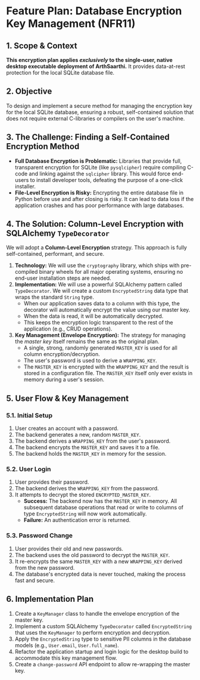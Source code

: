 # Feature Plan: Database Encryption Key Management (NFR11)

## 1. Scope & Context

**This encryption plan applies *exclusively* to the single-user, native desktop executable deployment of ArthSaarthi.** It provides data-at-rest protection for the local SQLite database file.

## 2. Objective
To design and implement a secure method for managing the encryption key for the local SQLite database, ensuring a robust, self-contained solution that does not require external C-libraries or compilers on the user's machine.

## 3. The Challenge: Finding a Self-Contained Encryption Method
- **Full Database Encryption is Problematic:** Libraries that provide full, transparent encryption for SQLite (like `pysqlcipher`) require compiling C-code and linking against the `sqlcipher` library. This would force end-users to install developer tools, defeating the purpose of a one-click installer.
- **File-Level Encryption is Risky:** Encrypting the entire database file in Python before use and after closing is risky. It can lead to data loss if the application crashes and has poor performance with large databases.

## 4. The Solution: Column-Level Encryption with SQLAlchemy `TypeDecorator`
We will adopt a **Column-Level Encryption** strategy. This approach is fully self-contained, performant, and secure.

1.  **Technology:** We will use the `cryptography` library, which ships with pre-compiled binary wheels for all major operating systems, ensuring no end-user installation steps are needed.
2.  **Implementation:** We will use a powerful SQLAlchemy pattern called `TypeDecorator`. We will create a custom `EncryptedString` data type that wraps the standard `String` type.
    *   When our application saves data to a column with this type, the decorator will automatically encrypt the value using our master key.
    *   When the data is read, it will be automatically decrypted.
    *   This keeps the encryption logic transparent to the rest of the application (e.g., CRUD operations).
3.  **Key Management (Envelope Encryption):** The strategy for managing the *master key* itself remains the same as the original plan.
    *   A single, strong, randomly generated `MASTER_KEY` is used for all column encryption/decryption.
    *   The user's password is used to derive a `WRAPPING_KEY`.
    *   The `MASTER_KEY` is encrypted with the `WRAPPING_KEY` and the result is stored in a configuration file. The `MASTER_KEY` itself only ever exists in memory during a user's session.

## 5. User Flow & Key Management

### 5.1. Initial Setup
1.  User creates an account with a password.
2.  The backend generates a new, random `MASTER_KEY`.
3.  The backend derives a `WRAPPING_KEY` from the user's password.
4.  The backend encrypts the `MASTER_KEY` and saves it to a file.
5.  The backend holds the `MASTER_KEY` in memory for the session.

### 5.2. User Login
1.  User provides their password.
2.  The backend derives the `WRAPPING_KEY` from the password.
3.  It attempts to decrypt the stored `ENCRYPTED_MASTER_KEY`.
    -   **Success:** The backend now has the `MASTER_KEY` in memory. All subsequent database operations that read or write to columns of type `EncryptedString` will now work automatically.
    -   **Failure:** An authentication error is returned.

### 5.3. Password Change
1.  User provides their old and new passwords.
2.  The backend uses the old password to decrypt the `MASTER_KEY`.
3.  It re-encrypts the same `MASTER_KEY` with a new `WRAPPING_KEY` derived from the new password.
4.  The database's encrypted data is never touched, making the process fast and secure.

## 6. Implementation Plan
1.  Create a `KeyManager` class to handle the envelope encryption of the master key.
2.  Implement a custom SQLAlchemy `TypeDecorator` called `EncryptedString` that uses the `KeyManager` to perform encryption and decryption.
3.  Apply the `EncryptedString` type to sensitive PII columns in the database models (e.g., `User.email`, `User.full_name`).
4.  Refactor the application startup and login logic for the desktop build to accommodate this key management flow.
5.  Create a `change-password` API endpoint to allow re-wrapping the master key.
